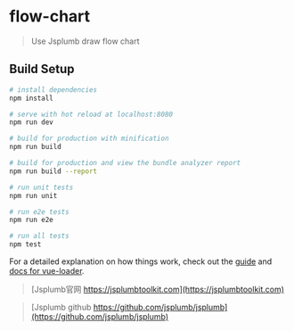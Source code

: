 # flow-chart

> Use Jsplumb draw flow chart

## Build Setup

``` bash
# install dependencies
npm install

# serve with hot reload at localhost:8080
npm run dev

# build for production with minification
npm run build

# build for production and view the bundle analyzer report
npm run build --report

# run unit tests
npm run unit

# run e2e tests
npm run e2e

# run all tests
npm test
```

For a detailed explanation on how things work, check out the [guide](http://vuejs-templates.github.io/webpack/) and [docs for vue-loader](http://vuejs.github.io/vue-loader).
> [Jsplumb官网 https://jsplumbtoolkit.com](https://jsplumbtoolkit.com)  

> [Jsplumb github https://github.com/jsplumb/jsplumb](https://github.com/jsplumb/jsplumb)
